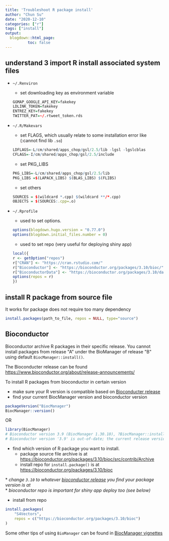 ```yaml
---
title: 'Troubleshoot R package install'
author: "Chun Su"
date: "2020-12-10"
categories: ["r"]
tags: ["install"]
output: 
  blogdown::html_page:
          toc: false
---
```


## understand 3 import R install associated system files

- `~/.Renviron`
  - set downloading key as environment variable
  
  ```R
  GGMAP_GOOGLE_API_KEY=fakekey
  LDLINK_TOKEN=fakekey
  ENTREZ_KEY=fakekey
  TWITTER_PAT=~/.rtweet_token.rds
  ```
- `~/.R/Makevars`
  - set FLAGS, which usually relate to some installation error like (:cannot find lib `.so`)
  ```R
  LDFLAGS=-L/cm/shared/apps_chop/gsl/2.5/lib -lgsl -lgslcblas
  CFLAGS=-I/cm/shared/apps_chop/gsl/2.5/include
  ```
  - set PKG_LIBS
  ```R
  PKG_LIBS=-L/cm/shared/apps_chop/gsl/2.5/lib
  PKG_LIBS =$(LAPACK_LIBS) $(BLAS_LIBS) $(FLIBS)
  ```
  - set others
  ```R
  SOURCES = $(wildcard *.cpp) $(wildcard **/*.cpp)
  OBJECTS = $(SOURCES:.cpp=.o)
  ```
- `~/.Rprofile`
  - used to set options.
  ```R
  options(blogdown.hugo.version = "0.77.0")
  options(blogdown.initial_files.number = 0)
  ```
  - used to set repo (very useful for deploying shiny app)
  ```R
  local({
  r <- getOption("repos")
  r["CRAN"] <- "https://cran.rstudio.com/"
  r["Bioconductor"] <- "https://bioconductor.org/packages/3.10/bioc/"
  r["BioconductorData"] <- "https://bioconductor.org/packages/3.10/data/annotation/"
  options(repos = r)
  })
  ```

## install R package from source file
It works for package does not require too many dependency
```R
install.packages(path_to_file, repos = NULL, type="source")
```

## Bioconductor
Bioconductor archive R packages in their specific release. You cannot install packages from release "A" under the BioManager of release "B" using default `BiocManager::install()`. 

The Bioconducter release can be found https://www.bioconductor.org/about/release-announcements/

To install R packages from bioconductor in certain version
- make sure your R version is compatible based on [Bioconducter release](https://www.bioconductor.org/about/release-announcements/)
- find your current BiocManager version and bioconductor version

```R
packageVersion("BiocManager")
BiocManager::version()
```
OR
```R
library(BiocManager)
# Bioconductor version 3.9 (BiocManager 1.30.10), ?BiocManager::install for help
# Bioconductor version '3.9' is out-of-date; the current release version '3.12' is available with R version '4.0'; see https://bioconductor.org/install
```
- find which version of R package you want to install.
  - package source file archive is at https://bioconductor.org/packages/3.10/bioc/src/contrib/Archive
  - install repo for `install.package()` is at https://bioconductor.org/packages/3.10/bioc
  
\* *change `3.10` to whatever [bioconductor release](https://www.bioconductor.org/about/release-announcements/) you find your package version is at*  
\* *bioconductor repo is important for shiny app deploy too (see below)*

- install from repo

```R
install.packages(
    "S4Vectors",
    repos = c("https://bioconductor.org/packages/3.10/bioc")
)
```

Some other tips of using `BioManager` can be found in [BiocManager vignettes](https://cran.r-project.org/web/packages/BiocManager/vignettes/BiocManager.html)
